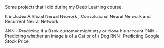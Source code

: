 Some projects that I did during my Deep Learning course.

It includes Artificial Nerual Network , Convolutional Neural Network and Recurrent Neural Network

ANN - Predicting if a Bank customer might stay or close his account
CNN - Predicting whether an image is of a Cat or of a Dog
RNN- Predicting Google Stock Price
